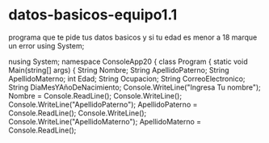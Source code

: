 # datos-basicos-equipo1.1
programa que te pide tus datos basicos y si tu edad es menor a 18 marque un error 
using System;

nusing System;
namespace ConsoleApp20
{
    class Program
    {
        static void Main(string[] args)
        {
            String Nombre;
            String ApellidoPaterno;
            String ApellidoMaterno;
            int Edad;
            String Ocupacion;
            String CorreoElectronico;
            String DiaMesYAñoDeNacimiento;
            Console.WriteLine("Ingresa Tu nombre");
            Nombre = Console.ReadLine();
            Console.WriteLine();
            Console.WriteLine("ApellidoPaterno");
            ApellidoPaterno = Console.ReadLine();
            Console.WriteLine();
            Console.WriteLine("ApellidoMaterno");
            ApellidoMaterno = Console.ReadLine();
